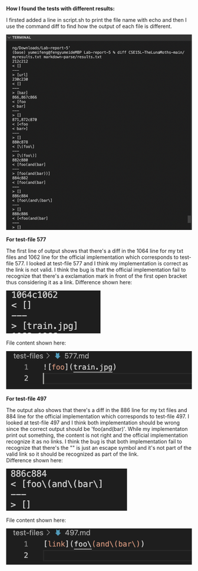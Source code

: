 **How I found the tests with different results:**

I firsted added a line in script.sh to print the file name with echo and then I use the command diff to find how the output of each file is different. 

![Image](diff.png) 

**For test-file 577**

The first line of output shows that there's a diff in the 1064 line for my txt files and 1062 line for the official implementation which corresponds to test-file 577. I looked at test-file 577 and I think my implementation is correct as the link is not valid. I think the bug is that the official implementation fail to recognize that there's a exclamation mark in front of the first open bracket thus considering it as a link. 
Difference shown here:

![Image](577.png) 

File content shown here:

![Image](577file.png) 



**For test-file 497**

The output also shows that there's a diff in the 886 line for my txt files and 884 line for the official implementation which corresponds to test-file 497. I looked at test-file 497 and I think both implementation should be wrong since the correct output should be 'foo(and(bar)'. While my implementaton print out something, the content is not right and the official implementation recognize it as no links. I think the bug is that both implementation fail to recognize that there's the "\" is just an escape symbol and it's not part of the valid link so it should be recognized as part of the link.  
Difference shown here:

![Image](497.png)

File content shown here:

![Image](497file.png) 
